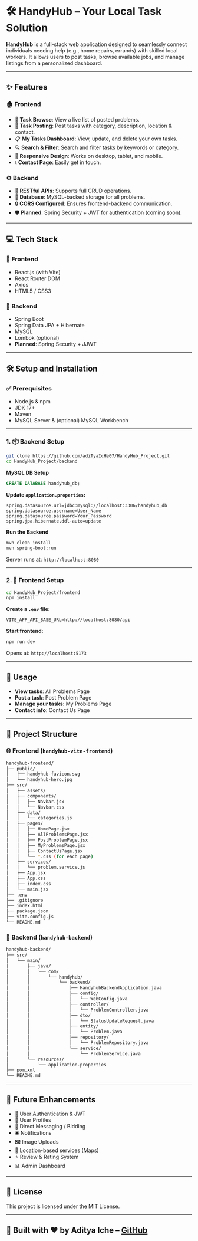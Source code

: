 # 🛠️ HandyHub – Your Local Task Solution

**HandyHub** is a full-stack web application designed to seamlessly connect individuals needing help (e.g., home repairs, errands) with skilled local workers. It allows users to post tasks, browse available jobs, and manage listings from a personalized dashboard.

---

## ✨ Features

### 🏠 Frontend
- 🔎 **Task Browse**: View a live list of posted problems.
- 📝 **Task Posting**: Post tasks with category, description, location & contact.
- 📋 **My Tasks Dashboard**: View, update, and delete your own tasks.
- 🔍 **Search & Filter**: Search and filter tasks by keywords or category.
- 📱 **Responsive Design**: Works on desktop, tablet, and mobile.
- 📞 **Contact Page**: Easily get in touch.

### ⚙️ Backend
- 🔗 **RESTful APIs**: Supports full CRUD operations.
- 💾 **Database**: MySQL-backed storage for all problems.
- 🔒 **CORS Configured**: Ensures frontend-backend communication.
- 🛡️ **Planned**: Spring Security + JWT for authentication (coming soon).

---

## 💻 Tech Stack

### 🎨 Frontend
- React.js (with Vite)
- React Router DOM
- Axios
- HTML5 / CSS3

### 🌳 Backend
- Spring Boot
- Spring Data JPA + Hibernate
- MySQL
- Lombok (optional)
- **Planned**: Spring Security + JJWT

---

## 🛠️ Setup and Installation

### ✅ Prerequisites
- Node.js & npm
- JDK 17+
- Maven
- MySQL Server & (optional) MySQL Workbench

---

### 1. 📦 Backend Setup

```bash
git clone https://github.com/adiTyaIcHe07/HandyHub_Project.git
cd HandyHub_Project/backend
```

**MySQL DB Setup**

```sql
CREATE DATABASE handyhub_db;
```

**Update `application.properties`:**

```properties
spring.datasource.url=jdbc:mysql://localhost:3306/handyhub_db
spring.datasource.username=User_Name
spring.datasource.password=Your_Password
spring.jpa.hibernate.ddl-auto=update
```

**Run the Backend**

```bash
mvn clean install
mvn spring-boot:run
```

Server runs at: `http://localhost:8080`

---

### 2. 🎯 Frontend Setup

```bash
cd HandyHub_Project/frontend
npm install
```

**Create a `.env` file:**

```env
VITE_APP_API_BASE_URL=http://localhost:8080/api
```

**Start frontend:**

```bash
npm run dev
```

Opens at: `http://localhost:5173`

---

## 🚀 Usage

- **View tasks**: All Problems Page  
- **Post a task**: Post Problem Page  
- **Manage your tasks**: My Problems Page  
- **Contact info**: Contact Us Page

---

## 📂 Project Structure

### 🌐 Frontend (`handyhub-vite-frontend`)

```bash
handyhub-frontend/
├── public/
│   ├── handyhub-favicon.svg
│   └── handyhub-hero.jpg
├── src/
│   ├── assets/
│   ├── components/
│   │   ├── Navbar.jsx
│   │   └── Navbar.css
│   ├── data/
│   │   └── categories.js
│   ├── pages/
│   │   ├── HomePage.jsx
│   │   ├── AllProblemsPage.jsx
│   │   ├── PostProblemPage.jsx
│   │   ├── MyProblemsPage.jsx
│   │   ├── ContactUsPage.jsx
│   │   └── *.css (for each page)
│   ├── services/
│   │   └── problem.service.js
│   ├── App.jsx
│   ├── App.css
│   ├── index.css
│   └── main.jsx
├── .env
├── .gitignore
├── index.html
├── package.json
├── vite.config.js
└── README.md
```

### 📁 Backend (`handyhub-backend`)

```bash
handyhub-backend/
├── src/
│   └── main/
│       ├── java/
│       │   └── com/
│       │       └── handyhub/
│       │           └── backend/
│       │               ├── HandyhubBackendApplication.java
│       │               ├── config/
│       │               │   └── WebConfig.java
│       │               ├── controller/
│       │               │   └── ProblemController.java
│       │               ├── dto/
│       │               │   └── StatusUpdateRequest.java
│       │               ├── entity/
│       │               │   └── Problem.java
│       │               ├── repository/
│       │               │   └── ProblemRepository.java
│       │               └── service/
│       │                   └── ProblemService.java
│       └── resources/
│           └── application.properties
├── pom.xml
└── README.md
```

---

## 🌱 Future Enhancements

- 🔐 User Authentication & JWT  
- 👥 User Profiles  
- 📩 Direct Messaging / Bidding  
- 🛎️ Notifications  
- 🖼️ Image Uploads  
- 📍 Location-based services (Maps)  
- ⭐ Review & Rating System  
- 📊 Admin Dashboard  

---

## 📄 License

This project is licensed under the MIT License.

---

## 🔗 Built with ❤️ by Aditya Iche – [GitHub](https://github.com/adiTyaIcHe07)
